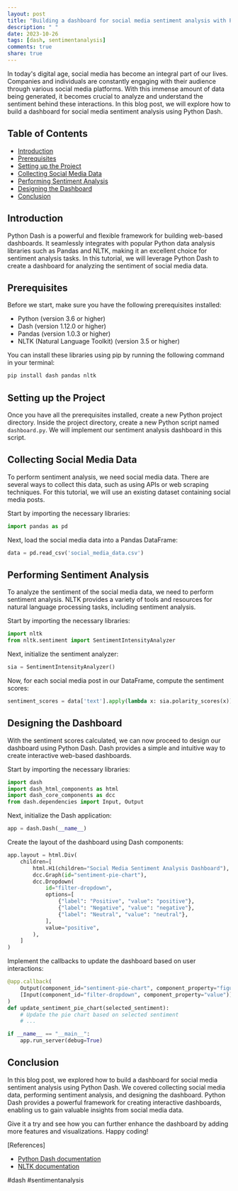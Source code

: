 ```yaml
---
layout: post
title: "Building a dashboard for social media sentiment analysis with Python Dash"
description: " "
date: 2023-10-26
tags: [dash, sentimentanalysis]
comments: true
share: true
---
```


In today's digital age, social media has become an integral part of our lives. Companies and individuals are constantly engaging with their audience through various social media platforms. With this immense amount of data being generated, it becomes crucial to analyze and understand the sentiment behind these interactions. In this blog post, we will explore how to build a dashboard for social media sentiment analysis using Python Dash.

## Table of Contents
- [Introduction](#introduction)
- [Prerequisites](#prerequisites)
- [Setting up the Project](#setting-up-the-project)
- [Collecting Social Media Data](#collecting-social-media-data)
- [Performing Sentiment Analysis](#performing-sentiment-analysis)
- [Designing the Dashboard](#designing-the-dashboard)
- [Conclusion](#conclusion)

## Introduction <a name="introduction"></a>
Python Dash is a powerful and flexible framework for building web-based dashboards. It seamlessly integrates with popular Python data analysis libraries such as Pandas and NLTK, making it an excellent choice for sentiment analysis tasks. In this tutorial, we will leverage Python Dash to create a dashboard for analyzing the sentiment of social media data.

## Prerequisites <a name="prerequisites"></a>
Before we start, make sure you have the following prerequisites installed:
- Python (version 3.6 or higher)
- Dash (version 1.12.0 or higher)
- Pandas (version 1.0.3 or higher)
- NLTK (Natural Language Toolkit) (version 3.5 or higher)

You can install these libraries using pip by running the following command in your terminal:

```bash
pip install dash pandas nltk
```

## Setting up the Project <a name="setting-up-the-project"></a>
Once you have all the prerequisites installed, create a new Python project directory. Inside the project directory, create a new Python script named `dashboard.py`. We will implement our sentiment analysis dashboard in this script.

## Collecting Social Media Data <a name="collecting-social-media-data"></a>
To perform sentiment analysis, we need social media data. There are several ways to collect this data, such as using APIs or web scraping techniques. For this tutorial, we will use an existing dataset containing social media posts.

Start by importing the necessary libraries:

```python
import pandas as pd
```

Next, load the social media data into a Pandas DataFrame:

```python
data = pd.read_csv('social_media_data.csv')
```

## Performing Sentiment Analysis <a name="performing-sentiment-analysis"></a>
To analyze the sentiment of the social media data, we need to perform sentiment analysis. NLTK provides a variety of tools and resources for natural language processing tasks, including sentiment analysis.

Start by importing the necessary libraries:

```python
import nltk
from nltk.sentiment import SentimentIntensityAnalyzer
```

Next, initialize the sentiment analyzer:

```python
sia = SentimentIntensityAnalyzer()
```

Now, for each social media post in our DataFrame, compute the sentiment scores:

```python
sentiment_scores = data['text'].apply(lambda x: sia.polarity_scores(x))
```

## Designing the Dashboard <a name="designing-the-dashboard"></a>
With the sentiment scores calculated, we can now proceed to design our dashboard using Python Dash. Dash provides a simple and intuitive way to create interactive web-based dashboards.

Start by importing the necessary libraries:

```python
import dash
import dash_html_components as html
import dash_core_components as dcc
from dash.dependencies import Input, Output
```

Next, initialize the Dash application:

```python
app = dash.Dash(__name__)
```

Create the layout of the dashboard using Dash components:

```python
app.layout = html.Div(
    children=[
        html.H1(children="Social Media Sentiment Analysis Dashboard"),
        dcc.Graph(id="sentiment-pie-chart"),
        dcc.Dropdown(
            id="filter-dropdown",
            options=[
                {"label": "Positive", "value": "positive"},
                {"label": "Negative", "value": "negative"},
                {"label": "Neutral", "value": "neutral"},
            ],
            value="positive",
        ),
    ]
)
```

Implement the callbacks to update the dashboard based on user interactions:

```python
@app.callback(
    Output(component_id="sentiment-pie-chart", component_property="figure"),
    [Input(component_id="filter-dropdown", component_property="value")],
)
def update_sentiment_pie_chart(selected_sentiment):
    # Update the pie chart based on selected sentiment
    # ...

if __name__ == "__main__":
    app.run_server(debug=True)
```

## Conclusion <a name="conclusion"></a>
In this blog post, we explored how to build a dashboard for social media sentiment analysis using Python Dash. We covered collecting social media data, performing sentiment analysis, and designing the dashboard. Python Dash provides a powerful framework for creating interactive dashboards, enabling us to gain valuable insights from social media data.

Give it a try and see how you can further enhance the dashboard by adding more features and visualizations. Happy coding!

[References]
- [Python Dash documentation](https://dash.plotly.com/)
- [NLTK documentation](https://www.nltk.org/) 

#dash #sentimentanalysis